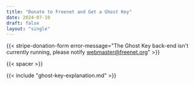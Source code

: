 ```yaml
---
title: "Donate to Freenet and Get a Ghost Key"
date: 2024-07-10
draft: false
layout: "single"
---
```


{{< stripe-donation-form error-message="The Ghost Key back-end isn't currently running, please notify webmaster@freenet.org" >}}

{{< spacer >}}

<div id="certificateSection" style="display: none;">
  <h2>Your Ghost Key</h2>
  <p>Below is your Ghost Key. Please copy and save it securely.</p>
  <textarea id="combinedKey" rows="10" cols="72" readonly></textarea>
  <button id="copyCombinedKey">Copy Ghost Key</button>
</div>

<div id="errorMessage" style="display: none; color: red;"></div>

{{< include "ghost-key-explanation.md" >}}
